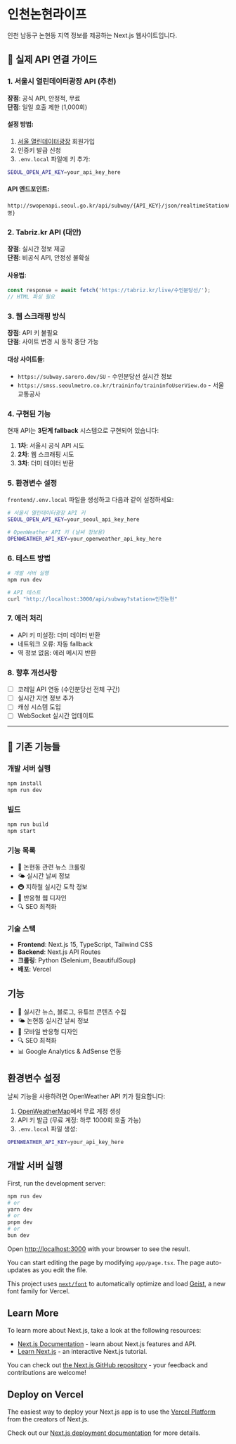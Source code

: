 # 인천논현라이프

인천 남동구 논현동 지역 정보를 제공하는 Next.js 웹사이트입니다.

## 🚀 실제 API 연결 가이드

### 1. 서울시 열린데이터광장 API (추천)

**장점**: 공식 API, 안정적, 무료  
**단점**: 일일 호출 제한 (1,000회)

#### 설정 방법:
1. [서울 열린데이터광장](https://data.seoul.go.kr/) 회원가입
2. 인증키 발급 신청
3. `.env.local` 파일에 키 추가:
```bash
SEOUL_OPEN_API_KEY=your_api_key_here
```

#### API 엔드포인트:
```
http://swopenapi.seoul.go.kr/api/subway/{API_KEY}/json/realtimeStationArrival/0/10/{역명}
```

### 2. Tabriz.kr API (대안)

**장점**: 실시간 정보 제공  
**단점**: 비공식 API, 안정성 불확실

#### 사용법:
```javascript
const response = await fetch('https://tabriz.kr/live/수인분당선/');
// HTML 파싱 필요
```

### 3. 웹 스크래핑 방식

**장점**: API 키 불필요  
**단점**: 사이트 변경 시 동작 중단 가능

#### 대상 사이트들:
- `https://subway.saroro.dev/SU` - 수인분당선 실시간 정보
- `https://smss.seoulmetro.co.kr/traininfo/traininfoUserView.do` - 서울교통공사

### 4. 구현된 기능

현재 API는 **3단계 fallback** 시스템으로 구현되어 있습니다:

1. **1차**: 서울시 공식 API 시도
2. **2차**: 웹 스크래핑 시도  
3. **3차**: 더미 데이터 반환

### 5. 환경변수 설정

`frontend/.env.local` 파일을 생성하고 다음과 같이 설정하세요:

```bash
# 서울시 열린데이터광장 API 키
SEOUL_OPEN_API_KEY=your_seoul_api_key_here

# OpenWeather API 키 (날씨 정보용)
OPENWEATHER_API_KEY=your_openweather_api_key_here
```

### 6. 테스트 방법

```bash
# 개발 서버 실행
npm run dev

# API 테스트
curl "http://localhost:3000/api/subway?station=인천논현"
```

### 7. 에러 처리

- API 키 미설정: 더미 데이터 반환
- 네트워크 오류: 자동 fallback
- 역 정보 없음: 에러 메시지 반환

### 8. 향후 개선사항

- [ ] 코레일 API 연동 (수인분당선 전체 구간)
- [ ] 실시간 지연 정보 추가
- [ ] 캐싱 시스템 도입
- [ ] WebSocket 실시간 업데이트

---

## 📱 기존 기능들

### 개발 서버 실행
```bash
npm install
npm run dev
```

### 빌드
```bash
npm run build
npm start
```

### 기능 목록
- 📰 논현동 관련 뉴스 크롤링
- 🌤️ 실시간 날씨 정보
- 🚇 지하철 실시간 도착 정보
- 📱 반응형 웹 디자인
- 🔍 SEO 최적화

### 기술 스택
- **Frontend**: Next.js 15, TypeScript, Tailwind CSS
- **Backend**: Next.js API Routes
- **크롤링**: Python (Selenium, BeautifulSoup)
- **배포**: Vercel

## 기능

- 📰 실시간 뉴스, 블로그, 유튜브 콘텐츠 수집
- 🌤️ 논현동 실시간 날씨 정보
- 📱 모바일 반응형 디자인
- 🔍 SEO 최적화
- 📊 Google Analytics & AdSense 연동

## 환경변수 설정

날씨 기능을 사용하려면 OpenWeather API 키가 필요합니다:

1. [OpenWeatherMap](https://openweathermap.org/api)에서 무료 계정 생성
2. API 키 발급 (무료 계정: 하루 1000회 호출 가능)
3. `.env.local` 파일 생성:

```bash
OPENWEATHER_API_KEY=your_api_key_here
```

## 개발 서버 실행

First, run the development server:

```bash
npm run dev
# or
yarn dev
# or
pnpm dev
# or
bun dev
```

Open [http://localhost:3000](http://localhost:3000) with your browser to see the result.

You can start editing the page by modifying `app/page.tsx`. The page auto-updates as you edit the file.

This project uses [`next/font`](https://nextjs.org/docs/app/building-your-application/optimizing/fonts) to automatically optimize and load [Geist](https://vercel.com/font), a new font family for Vercel.

## Learn More

To learn more about Next.js, take a look at the following resources:

- [Next.js Documentation](https://nextjs.org/docs) - learn about Next.js features and API.
- [Learn Next.js](https://nextjs.org/learn) - an interactive Next.js tutorial.

You can check out [the Next.js GitHub repository](https://github.com/vercel/next.js) - your feedback and contributions are welcome!

## Deploy on Vercel

The easiest way to deploy your Next.js app is to use the [Vercel Platform](https://vercel.com/new?utm_medium=default-template&filter=next.js&utm_source=create-next-app&utm_campaign=create-next-app-readme) from the creators of Next.js.

Check out our [Next.js deployment documentation](https://nextjs.org/docs/app/building-your-application/deploying) for more details.
